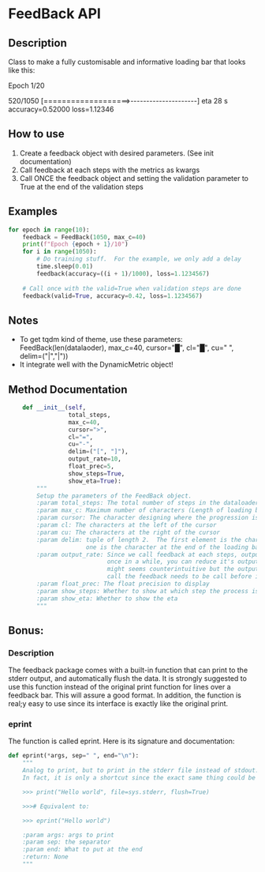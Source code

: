 # FeedBack API
## Description
Class to make a fully customisable and informative loading bar that looks like this:
    
Epoch 1/20
    
520/1050 [===================>---------------------]  eta 28  s      accuracy=0.52000    loss=1.12346

## How to use
1. Create a feedback object with desired parameters. (See init documentation)
2. Call feedback at each steps with the metrics as kwargs
3. Call ONCE the feedback object and setting the validation parameter to True at the end of the validation steps

## Examples
```python
for epoch in range(10):
    feedback = FeedBack(1050, max_c=40)
    print(f"Epoch {epoch + 1}/10")
    for i in range(1050):
        # Do training stuff.  For the example, we only add a delay
        time.sleep(0.01)
        feedback(accuracy=((i + 1)/1000), loss=1.1234567)
    
    # Call once with the valid=True when validation steps are done
    feedback(valid=True, accuracy=0.42, loss=1.1234567)
```

## Notes
- To get tqdm kind of theme, use these parameters:
   FeedBack(len(datalaoder), max_c=40, cursor="█", cl="█", cu=" ", delim=("|","|"))
- It integrate well with the DynamicMetric object!

## Method Documentation
```python
    def __init__(self, 
                 total_steps, 
                 max_c=40, 
                 cursor=">", 
                 cl="=", 
                 cu="-", 
                 delim=("[", "]"), 
                 output_rate=10, 
                 float_prec=5, 
                 show_steps=True, 
                 show_eta=True):
        """
        Setup the parameters of the FeedBack object.
        :param total_steps: The total number of steps in the dataloader: usually len(dataloader)
        :param max_c: Maximum number of characters (Length of loading bar)
        :param cursor: The character designing where the progression is.  ( When the process is completed, it is at the complete right.)
        :param cl: The characters at the left of the cursor
        :param cu: The characters at the right of the cursor
        :param delim: tuple of length 2.  The first element is the character initiating the loading bar and the second
                      one is the character at the end of the loading bar.
        :param output_rate: Since we call feedback at each steps, output migh be too fast.  Instead of calling feedback
                            once in a while, you can reduce it's output rate by increasing the number: output_rate. This
                            might seems counterintuitive but the output_rate parameter correspond to the number of
                            call the feedback needs to be call before it outputs something.
        :param float_prec: The float precision to display
        :param show_steps: Whether to show at which step the process is
        :param show_eta: Whether to show the eta
        """
```

## Bonus:

### Description
The feedback package comes with a built-in function that can print to the stderr output, and
automatically flush the data.  It is strongly suggested to use this function instead of
the original print function for lines over a feedback bar.  This will assure a good format.
In addition, the function is real;y easy to use since its interface is exactly like the original
print.

### eprint

The function is called eprint.  Here is its signature and documentation:
```python
def eprint(*args, sep=" ", end="\n"):
    """
    Analog to print, but to print in the stderr file instead of stdout.  In addition, it auto flush the input.
    In fact, it is only a shortcut since the exact same thing could be done with the print function:

    >>> print("Hello world", file=sys.stderr, flush=True)

    >>># Equivalent to:

    >>> eprint("Hello world")

    :param args: args to print
    :param sep: the separator
    :param end: What to put at the end
    :return: None
    """
```

